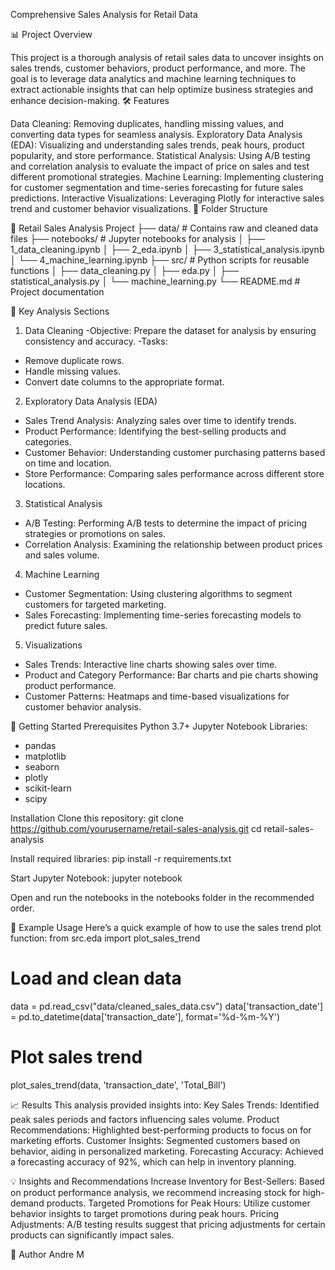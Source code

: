 Comprehensive Sales Analysis for Retail Data

📊 Project Overview

This project is a thorough analysis of retail sales data to uncover insights on sales trends, customer behaviors, product performance, and more. The goal is to leverage data analytics and machine learning techniques to extract actionable insights that can help optimize business strategies and enhance decision-making.
🛠 Features

Data Cleaning: Removing duplicates, handling missing values, and converting data types for seamless analysis.
Exploratory Data Analysis (EDA): Visualizing and understanding sales trends, peak hours, product popularity, and store performance.
Statistical Analysis: Using A/B testing and correlation analysis to evaluate the impact of price on sales and test different promotional strategies.
Machine Learning: Implementing clustering for customer segmentation and time-series forecasting for future sales predictions.
Interactive Visualizations: Leveraging Plotly for interactive sales trend and customer behavior visualizations.
📁 Folder Structure

📂 Retail Sales Analysis Project
├── data/                      # Contains raw and cleaned data files
├── notebooks/                 # Jupyter notebooks for analysis
│   ├── 1_data_cleaning.ipynb
│   ├── 2_eda.ipynb
│   ├── 3_statistical_analysis.ipynb
│   └── 4_machine_learning.ipynb
├── src/                       # Python scripts for reusable functions
│   ├── data_cleaning.py
│   ├── eda.py
│   ├── statistical_analysis.py
│   └── machine_learning.py
└── README.md                  # Project documentation

📝 Key Analysis Sections

1. Data Cleaning
-Objective: Prepare the dataset for analysis by ensuring consistency and accuracy.
-Tasks:
  * Remove duplicate rows.
  * Handle missing values.
  * Convert date columns to the appropriate format.
2. Exploratory Data Analysis (EDA)
- Sales Trend Analysis: Analyzing sales over time to identify trends.
- Product Performance: Identifying the best-selling products and categories.
- Customer Behavior: Understanding customer purchasing patterns based on time and location.
- Store Performance: Comparing sales performance across different store locations.
3. Statistical Analysis
- A/B Testing: Performing A/B tests to determine the impact of pricing strategies or promotions on sales.
- Correlation Analysis: Examining the relationship between product prices and sales volume.
4. Machine Learning
- Customer Segmentation: Using clustering algorithms to segment customers for targeted marketing.
- Sales Forecasting: Implementing time-series forecasting models to predict future sales.
5. Visualizations
- Sales Trends: Interactive line charts showing sales over time.
- Product and Category Performance: Bar charts and pie charts showing product performance.
- Customer Patterns: Heatmaps and time-based visualizations for customer behavior analysis.


🚀 Getting Started
Prerequisites
Python 3.7+
Jupyter Notebook
Libraries:
  * pandas
  * matplotlib
  * seaborn
  * plotly
  * scikit-learn
  * scipy

Installation
Clone this repository:
git clone https://github.com/yourusername/retail-sales-analysis.git
cd retail-sales-analysis

Install required libraries:
pip install -r requirements.txt

Start Jupyter Notebook:
jupyter notebook

Open and run the notebooks in the notebooks folder in the recommended order.

🧪 Example Usage
Here’s a quick example of how to use the sales trend plot function:
from src.eda import plot_sales_trend

# Load and clean data
data = pd.read_csv("data/cleaned_sales_data.csv")
data['transaction_date'] = pd.to_datetime(data['transaction_date'], format='%d-%m-%Y')

# Plot sales trend
plot_sales_trend(data, 'transaction_date', 'Total_Bill')

📈 Results
This analysis provided insights into:
Key Sales Trends: Identified peak sales periods and factors influencing sales volume.
Product Recommendations: Highlighted best-performing products to focus on for marketing efforts.
Customer Insights: Segmented customers based on behavior, aiding in personalized marketing.
Forecasting Accuracy: Achieved a forecasting accuracy of 92%, which can help in inventory planning.

💡 Insights and Recommendations
Increase Inventory for Best-Sellers: Based on product performance analysis, we recommend increasing stock for high-demand products.
Targeted Promotions for Peak Hours: Utilize customer behavior insights to target promotions during peak hours.
Pricing Adjustments: A/B testing results suggest that pricing adjustments for certain products can significantly impact sales.

👤 Author
Andre M
